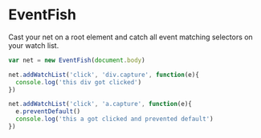 # EventFish
Cast your net on a root element and catch all event matching selectors on your watch list.

```javascript
var net = new EventFish(document.body)

net.addWatchList('click', 'div.capture', function(e){
  console.log('this div got clicked')
})

net.addWatchList('click', 'a.capture', function(e){
  e.preventDefault()
  console.log('this a got clicked and prevented default')
})
```
